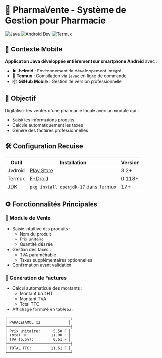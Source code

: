 # 💊 PharmaVente - Système de Gestion pour Pharmacie

![Java](https://img.shields.io/badge/Java-17-%23ED8B00.svg?logo=java&logoColor=white)
![Android Dev](https://img.shields.io/badge/100%25-Mobile%20Developed-%233DDC84.svg?logo=android)
![Termux](https://img.shields.io/badge/Compilation-Termux%20Javac-%23000000.svg)

## 📱 Contexte Mobile
**Application Java développée entièrement sur smartphone Android** avec :
- ▶️ **Jvdroid** : Environnement de développement intégré
- 🔄 **Termux** : Compilation via `javac` en ligne de commande
- 📦 **GitHub Mobile** : Gestion de version professionnelle

## 🎯 Objectif
Digitaliser les ventes d'une pharmacie locale avec un module qui :
- Saisit les informations produits
- Calcule automatiquement les taxes
- Génère des factures professionnelles

## 🛠️ Configuration Requise
| Outil | Installation | Version |
|-------|-------------|---------|
| Jvdroid | [Play Store](https://play.google.com/store/apps/details?id=ru.iiec.jvdroid) | 3.2+ |
| Termux | [F-Droid](https://f-droid.org/packages/com.termux/) | 0.118+ |
| JDK | `pkg install openjdk-17` dans Termux | 17+ |

## ⚙️ Fonctionnalités Principales

### 🛒 Module de Vente
- Saisie intuitive des produits :
  - Nom du produit
  - Prix unitaire
  - Quantité désirée
- Gestion des taxes :
  - TVA paramétrable
  - Taxes supplémentaires optionnelles
- Confirmation avant validation

### 📄 Génération de Factures
- Calcul automatique des montants :
  - Montant brut HT
  - Montant TVA
  - Total TTC
- Affichage formaté en tableau :
```plaintext
┌─────────────────────────────┐
│ PARACETAMOL x2             │
├─────────────────────────────┤
│ Prix unitaire:      5.50 F │
│ Total HT:          11.00 F │
│ TVA (5.5%):         0.61 F │
├─────────────────────────────┤
│ TOTAL TTC:         11.61 F │
└─────────────────────────────┘